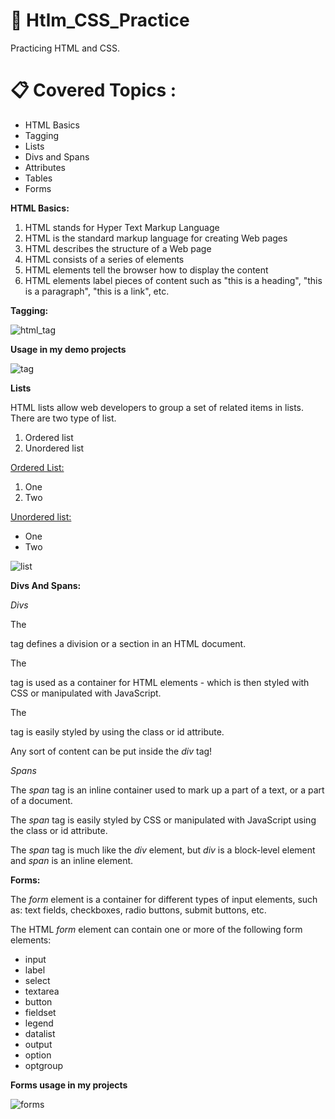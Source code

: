 # :blue_book: Htlm_CSS_Practice 
Practicing HTML and CSS.
# :clipboard: Covered Topics :

- HTML Basics
- Tagging
- Lists
- Divs and Spans
- Attributes
- Tables
- Forms


**HTML Basics:**
1. HTML stands for Hyper Text Markup Language
2. HTML is the standard markup language for creating Web pages
3. HTML describes the structure of a Web page
4. HTML consists of a series of elements
5. HTML elements tell the browser how to display the content
6. HTML elements label pieces of content such as "this is a heading", "this is a paragraph", "this is a link", etc.

**Tagging:**



![html_tag](https://user-images.githubusercontent.com/26630930/100834915-f1b76980-3496-11eb-9fac-2e117f4a60dd.JPG)

**Usage in my demo projects**




![tag](https://user-images.githubusercontent.com/26630930/100834404-07785f00-3496-11eb-91c4-5df733f23046.JPG)


**Lists**

HTML lists allow web developers to group a set of related items in lists.
There are two type of list.
1. Ordered list
2. Unordered list

<ins>Ordered List:</ins>

1. One
2. Two

<ins>Unordered list:</ins>

- One
- Two




![list](https://user-images.githubusercontent.com/26630930/100833605-8076b700-3494-11eb-8ee7-6d3b52282b67.JPG) 

 


**Divs And Spans:**

*Divs*

The <div> tag defines a division or a section in an HTML document.

The <div> tag is used as a container for HTML elements - which is then styled with CSS or manipulated with JavaScript.

The <div> tag is easily styled by using the class or id attribute.

Any sort of content can be put inside the *div* tag! 
 
 *Spans*
 
 The *span* tag is an inline container used to mark up a part of a text, or a part of a document.

The *span* tag is easily styled by CSS or manipulated with JavaScript using the class or id attribute.

The *span* tag is much like the *div* element, but *div* is a block-level element and *span* is an inline element.
 
 **Forms:**
 
 The *form* element is a container for different types of input elements, such as: text fields, checkboxes, radio buttons, submit buttons, etc.
 
 The HTML *form* element can contain one or more of the following form elements:

- input
- label
- select
- textarea
- button
- fieldset
- legend
- datalist
- output
- option
- optgroup
 
 **Forms usage in my projects**
 
 
 
 ![forms](https://user-images.githubusercontent.com/26630930/100837611-1f061680-349b-11eb-9f84-cdd262ce8712.JPG)

